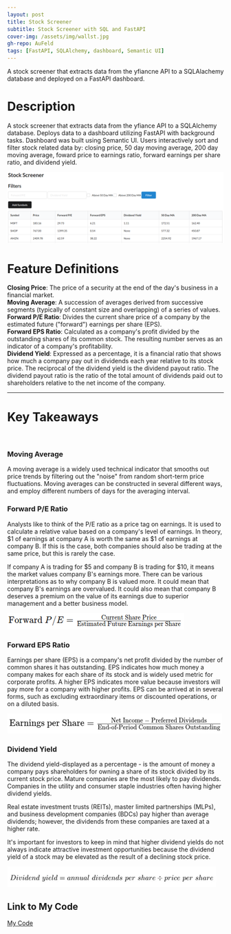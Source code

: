 ```yaml
---
layout: post
title: Stock Screener
subtitle: Stock Screener with SQL and FastAPI
cover-img: /assets/img/wallst.jpg
gh-repo: AuFeld
tags: [FastAPI, SQLAlchemy, dashboard, Semantic UI]
---
```


A stock screener that extracts data from the yfiancne API to a SQLAlachemy database and deployed on a FastAPI dashboard.

# Description

A stock screener that extracts data from the yfiance API to a SQLAlchemy database. Deploys data to a dashboard utilizing
FastAPI with background tasks. Dashboard was built using Semantic UI. Users interactively sort and filter stock related data by: closing price, 
50 day moving average, 200 day moving average, foward price to earnings ratio, forward earnings per share ratio, and
dividend yield.


![Dashboard](/assets/img/stockscreener.png)


# Feature Definitions

**Closing Price**: The price of a security at the end of the day's business in a financial market. <br>
**Moving Average**: A succession of averages derived from successive segments (typically of constant size and overlapping) of a series of values. <br>
**Forward P/E Ratio**: Divides the current share price of a company by the estimated future ("forward") earnings per share (EPS). <br>
**Forward EPS Ratio**: Calculated as a company's profit divided by the outstanding shares of its common stock. The resulting number serves as an indicator
of a company's profitability. <br> 
**Dividend Yield**: Expressed as a percentage, it is a financial ratio that shows how much a company pay out in dividends each year relative to its stock price.
The reciprocal of the dividend yield is the dividend payout ratio. The dividend payout ratio is the ratio of the total amount of dividends paid out to shareholders
relative to the net income of the company. <br> 

***

# Key Takeaways

<br>

### Moving Average

A moving average is a widely used technical indicator that smooths out price trends by filtering out the "noise" from random short-term price fluctuations. 
Moving averages can be constructed in several different ways, and employ different numbers of days for the averaging interval.


### Forward P/E Ratio

Analysts like to think of the P/E ratio as a price tag on earnings. It is used to calculate a relative value based on a company's level of earnings. In theory, $1 of earnings at
company A is worth the same as $1 of earnings at company B. If this is the case, both companies should also be trading at the same price, but this is rarely the case.

If company A is trading for $5 and company B is trading for $10, it means the market values company B's earnings more. There can be various interpretations as to why company B is
valued more. It could mean that company B's earnings are overvalued. It could also mean that company B deserves a premium on the value of its earnings due to superior management
and a better business model.

![Forward PE](/assets/img/forwardpe.png)


### Forward EPS Ratio 

Earnings per share (EPS) is a company's net profit divided by the number of common shares it has outstanding. EPS indicates how much money a company makes for each share of its stock and is widely used metric for corporate profits. A higher EPS indicates more value because investors will pay more for a company with higher profits. EPS can be arrived at in several forms, such as excluding extraordinary items or discounted operations, or on a diluted basis. 

![EPS](/assets/img/eps.png)


### Dividend Yield 

The dividend yield-displayed as a percentage - is the amount of money a company pays shareholders for owning a share of its stock divided by its current stock price. Mature companies are the most likely to pay dividends. Companies in the utility and consumer staple industries often having higher dividend yields. 

Real estate investment trusts (REITs), master limited partnerships (MLPs), and business development companies (BDCs) pay higher than average dividends; however, the dividends from these companies are taxed at a higher rate. 

It's important for investors to keep in mind that higher dividend yields do not always indicate attractive investment opportunities because the dividend yield of a stock may be elevated as the result of a declining stock price.

![Dividend Yield](/assets/img/divyield.png)


## Link to My Code

[My Code](https://github.com/AuFeld/screener_with_fastapi)